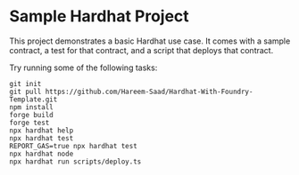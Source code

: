 # Sample Hardhat Project

This project demonstrates a basic Hardhat use case. It comes with a sample contract, a test for that contract, and a script that deploys that contract.

Try running some of the following tasks:

```shell
git init
git pull https://github.com/Hareem-Saad/Hardhat-With-Foundry-Template.git
npm install
forge build
forge test
npx hardhat help
npx hardhat test
REPORT_GAS=true npx hardhat test
npx hardhat node
npx hardhat run scripts/deploy.ts
```
